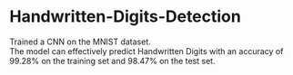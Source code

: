# Handwritten-Digits-Detection
Trained a CNN on the MNIST dataset. 
<br>
The model can effectively predict Handwritten Digits with an accuracy of 99.28% on the training set and 98.47% on the test set.
